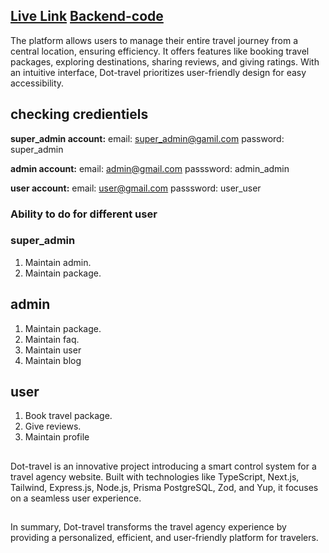 ## [Live Link](https://dot-travel-frontend.vercel.app/)  [Backend-code](https://github.com/mohammadShamimReza/dot-blog-frontend)



The platform allows users to manage their entire travel journey from a central location, ensuring efficiency. It offers features like booking travel packages, exploring destinations, sharing reviews, and giving ratings. With an intuitive interface, Dot-travel prioritizes user-friendly design for easy accessibility.



## checking credientiels

**super_admin account:**
email: super_admin@gamil.com
password: super_admin


**admin account:**
email: admin@gmail.com
passsword: admin_admin


**user account:**
email: user@gmail.com
passsword: user_user


### Ability to do for different user

### super_admin    
1. Maintain admin.
2. Maintain package.  

## admin    
1. Maintain package.
2. Maintain faq.
3. Maintain user
4. Maintain blog

## user    
1. Book travel package.
2. Give reviews.
3. Maintain profile  

## 

Dot-travel is an innovative project introducing a smart control system for a travel agency website. Built with technologies like TypeScript, Next.js, Tailwind, Express.js, Node.js, Prisma PostgreSQL, Zod, and Yup, it focuses on a seamless user experience.

## 

In summary, Dot-travel transforms the travel agency experience by providing a personalized, efficient, and user-friendly platform for travelers.
